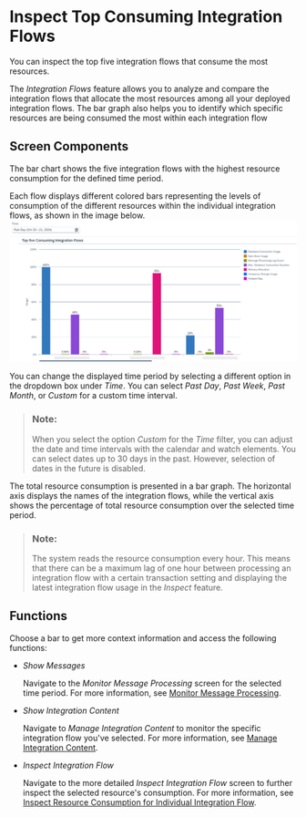 <!-- loioc8fd522cfba742a192b55255785029fe -->

# Inspect Top Consuming Integration Flows

You can inspect the top five integration flows that consume the most resources.

The *Integration Flows* feature allows you to analyze and compare the integration flows that allocate the most resources among all your deployed integration flows. The bar graph also helps you to identify which specific resources are being consumed the most within each integration flow



<a name="loioc8fd522cfba742a192b55255785029fe__section_ffs_stb_mcc"/>

## Screen Components

The bar chart shows the five integration flows with the highest resource consumption for the defined time period.

Each flow displays different colored bars representing the levels of consumption of the different resources within the individual integration flows, as shown in the image below.![](images/Inspect_Top_Consuming_Iflows_63461d0.png)

You can change the displayed time period by selecting a different option in the dropdown box under *Time*. You can select *Past Day*, *Past Week*, *Past Month*, or *Custom* for a custom time interval.

> ### Note:  
> When you select the option *Custom* for the *Time* filter, you can adjust the date and time intervals with the calendar and watch elements. You can select dates up to 30 days in the past. However, selection of dates in the future is disabled.

The total resource consumption is presented in a bar graph. The horizontal axis displays the names of the integration flows, while the vertical axis shows the percentage of total resource consumption over the selected time period.

> ### Note:  
> The system reads the resource consumption every hour. This means that there can be a maximum lag of one hour between processing an integration flow with a certain transaction setting and displaying the latest integration flow usage in the *Inspect* feature.



<a name="loioc8fd522cfba742a192b55255785029fe__section_zq1_f5b_mcc"/>

## Functions

Choose a bar to get more context information and access the following functions:

-   *Show Messages*

    Navigate to the *Monitor Message Processing* screen for the selected time period. For more information, see [Monitor Message Processing](monitor-message-processing-314df3f.md).

-   *Show Integration Content*

    Navigate to *Manage Integration Content* to monitor the specific integration flow you've selected. For more information, see [Manage Integration Content](manage-integration-content-09a7223.md).

-   *Inspect Integration Flow*

    Navigate to the more detailed *Inspect Integration Flow* screen to further inspect the selected resource's consumption. For more information, see [Inspect Resource Consumption for Individual Integration Flow](inspect-resource-consumption-for-individual-integration-flow-3380bd6.md).


